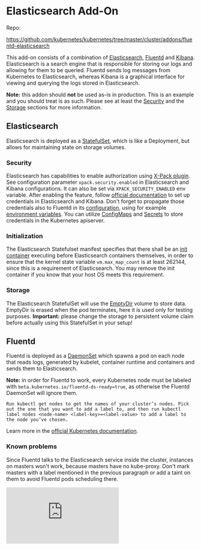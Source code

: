 # Elasticsearch Add-On

Repo:

https://github.com/kubernetes/kubernetes/tree/master/cluster/addons/fluentd-elasticsearch



This add-on consists of a combination of [Elasticsearch][elasticsearch],
[Fluentd][fluentd] and [Kibana][kibana]. Elasticsearch is a search engine
that is responsible for storing our logs and allowing for them to be queried.
Fluentd sends log messages from Kubernetes to Elasticsearch, whereas Kibana
is a graphical interface for viewing and querying the logs stored in
Elasticsearch.

**Note:** this addon should **not** be used as-is in production. This is
an example and you should treat is as such. Please see at least the
[Security](#security) and the [Storage](#storage) sections for more
information.

## Elasticsearch

Elasticsearch is deployed as a [StatefulSet][statefulSet], which is like
a Deployment, but allows for maintaining state on storage volumes. 

### Security

Elasticsearch has capabilities to enable authorization using
[X-Pack plugin][xPack]. See configuration parameter `xpack.security.enabled`
in Elasticsearch and Kibana configurations. It can also be set via
`XPACK_SECURITY_ENABLED` env variable. After enabling the feature,
follow [official documentation][setupCreds] to set up credentials in
Elasticsearch and Kibana. Don't forget to propagate those credentials also to
Fluentd in its [configuration][fluentdCreds], using for example
[environment variables][fluentdEnvVar]. You can utilize [ConfigMaps][configMap]
and [Secrets][secret] to store credentials in the Kubernetes apiserver.

### Initialization

The Elasticsearch Statefulset manifest specifies that there shall be an
[init container][initContainer] executing before Elasticsearch containers
themselves, in order to ensure that the kernel state variable
`vm.max_map_count` is at least 262144, since this is a requirement of
Elasticsearch. You may remove the init container if you know that your host
OS meets this requirement.

### Storage

The Elasticsearch StatefulSet will use the [EmptyDir][emptyDir] volume to
store data. EmptyDir is erased when the pod terminates, here it is used only
for testing purposes. **Important:** please change the storage to persistent
volume claim before actually using this StatefulSet in your setup!

## Fluentd

Fluentd is deployed as a [DaemonSet][daemonSet] which spawns a pod on each
node that reads logs, generated by kubelet, container runtime and containers
and sends them to Elasticsearch.

**Note:** in order for Fluentd to work, every Kubernetes node must be labeled
with `beta.kubernetes.io/fluentd-ds-ready=true`, as otherwise the Fluentd
DaemonSet will ignore them.

```
Run kubectl get nodes to get the names of your cluster’s nodes. Pick out the one that you want to add a label to, and then run kubectl label nodes <node-name> <label-key>=<label-value> to add a label to the node you’ve chosen.
```

Learn more in the [official Kubernetes documentation][k8sElasticsearchDocs].

### Known problems

Since Fluentd talks to the Elasticsearch service inside the cluster, instances
on masters won't work, because masters have no kube-proxy. Don't mark masters
with a label mentioned in the previous paragraph or add a taint on them to
avoid Fluentd pods scheduling there.

[fluentd]: http://www.fluentd.org/
[elasticsearch]: https://www.elastic.co/products/elasticsearch
[kibana]: https://www.elastic.co/products/kibana
[xPack]: https://www.elastic.co/products/x-pack
[setupCreds]: https://www.elastic.co/guide/en/x-pack/current/setting-up-authentication.html#reset-built-in-user-passwords
[fluentdCreds]: https://github.com/uken/fluent-plugin-elasticsearch#user-password-path-scheme-ssl_verify
[fluentdEnvVar]: https://docs.fluentd.org/v0.12/articles/faq#how-can-i-use-environment-variables-to-configure-parameters-dynamically
[configMap]: https://kubernetes.io/docs/tasks/configure-pod-container/configmap/
[secret]: https://kubernetes.io/docs/concepts/configuration/secret/
[statefulSet]: https://kubernetes.io/docs/concepts/workloads/controllers/statefulset
[initContainer]: https://kubernetes.io/docs/concepts/workloads/pods/init-containers/
[emptyDir]: https://kubernetes.io/docs/concepts/storage/volumes#emptydir
[daemonSet]: https://kubernetes.io/docs/concepts/workloads/controllers/daemonset/
[k8sElasticsearchDocs]: https://kubernetes.io/docs/tasks/debug-application-cluster/logging-elasticsearch-kibana

[![Analytics](https://kubernetes-site.appspot.com/UA-36037335-10/GitHub/cluster/addons/fluentd-elasticsearch/README.md?pixel)]()
